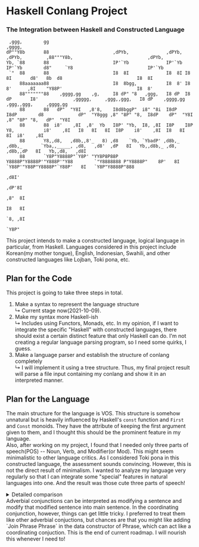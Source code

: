 # Haskell Conlang Project 
### The Integration between Haskell and Constructed Language
```
 ,ggg,        gg                                                                    ,gggg,                                                                          
dP""Y8b       88                        ,dPYb,              ,dPYb, ,dPYb,         ,88"""Y8b,                            ,dPYb,                                      
Yb, `88       88                        IP'`Yb              IP'`Yb IP'`Yb        d8"     `Y8                            IP'`Yb                                      
 `"  88       88                        I8  8I              I8  8I I8  8I       d8'   8b  d8                            I8  8I                                      
     88aaaaaaa88                        I8  8bgg,           I8  8' I8  8'      ,8I    "Y88P'                            I8  8'                                      
     88"""""""88    ,gggg,gg    ,g,     I8 dP" "8   ,ggg,   I8 dP  I8 dP       I8'             ,ggggg,     ,ggg,,ggg,   I8 dP    ,gggg,gg   ,ggg,,ggg,     ,gggg,gg 
     88       88   dP"  "Y8I   ,8'8,    I8d8bggP"  i8" "8i  I8dP   I8dP        d8             dP"  "Y8ggg ,8" "8P" "8,  I8dP    dP"  "Y8I  ,8" "8P" "8,   dP"  "Y8I 
     88       88  i8'    ,8I  ,8'  Yb   I8P' "Yb,  I8, ,8I  I8P    I8P         Y8,           i8'    ,8I   I8   8I   8I  I8P    i8'    ,8I  I8   8I   8I  i8'    ,8I 
     88       Y8,,d8,   ,d8b,,8'_   8) ,d8    `Yb, `YbadP' ,d8b,_ ,d8b,_       `Yba,,_____, ,d8,   ,d8'  ,dP   8I   Yb,,d8b,_ ,d8,   ,d8b,,dP   8I   Yb,,d8,   ,d8I 
     88       `Y8P"Y8888P"`Y8P' "YY8P8P88P      Y8888P"Y8888P'"Y888P'"Y88        `"Y8888888 P"Y8888P"    8P'   8I   `Y88P'"Y88P"Y8888P"`Y88P'   8I   `Y8P"Y8888P"888
                                                                                                                                                               ,d8I'
                                                                                                                                                             ,dP'8I 
                                                                                                                                                            ,8"  8I 
                                                                                                                                                            I8   8I 
                                                                                                                                                            `8, ,8I 
                                                                                                                                                             `Y8P"  
```
This project intends to make a constructed language, logical language in particular, from Haskell. 
Languages considered in this project include Korean(my mother tongue), English, Indonesian, Swahili, and other constructed languages like Lojban, Toki pona, etc.

## Plan for the Code
This project is going to take three steps in total.

1. Make a syntax to represent the language structure  
↳ Current stage now(2021-10-09). 
2. Make my syntax more Haskell-ish  
↳ Includes using Functors, Monads, etc. In my opinion, if I want to integrate the specific "Haskell" with constructed languages, there should exist a certain distinct feature that only Haskell can do.
I'm not creating a regular language parsing program, so I need some quirks, I guess.
3. Make a language parser and establish the structure of conlang completely  
↳ I will implement it using a tree structure. Thus, my final project result will parse a file input containing my conlang and show it in an interpreted manner.

## Plan for the Language
The main structure for the language is VOS. This structure is somehow unnatural but is heavily influenced by Haskell's `const` function and `First` and `Const` monoids. They have the attribute of keeping the first argument given to them, and I thought this should be the prominent feature in my language.  
Also, after working on my project, I found that I needed only three parts of speech(POS) -- Noun, Verb, and Modifier(or Mod). This might seem minimalistic to other language critics.
As I considered Toki pona in this constructed language, the assessment sounds convincing. However, this is not the direct result of minimalism. 
I wanted to analyze my language very regularly so that I can integrate some "special" features in natural languages into one. And the result was those cute three parts of speech!
<details>
 <summary>Detailed comparison</summary>
 <br>For eight POSs of English:<br><br>
<table>
<thead>
  <tr>
    <th>Traditional POS</th>
    <th>Corresponding POS</th>
  </tr>
</thead>
<tbody>
  <tr>
    <td>Noun, Pronoun</td>
    <td>Noun</td>
  </tr>
  <tr>
    <td>Verb</td>
    <td>Verb</td>
  </tr>
  <tr>
    <td>Adverb, Adjective, Preposition, Conjunction, Article</td>
    <td>Mod</td>
  </tr>
  <tr>
    <td>Interjection</td>
    <td>Combination of Noun and Verb</td>
  </tr>
</tbody>
</table>
</details>
Adverbial conjunctions can be interpreted as modifying a sentence and modify that modified sentence into main sentence. In the coordinating conjunction, however, things can get little tricky.
I preferred to treat them like other adverbial conjuctions, but chances are that you might like adding `Join Phrase Phrase` in the data constructor of Phrase, which can act like a coordinating conjuction.
This is the end of current roadmap. I will nourish this whenever I need to!
